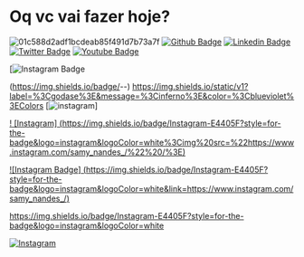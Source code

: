 # Oq vc vai fazer hoje? 
![01c588d2adf1bcdeab85f491d7b73a7f](https://user-images.githubusercontent.com/77402118/104478728-6656eb00-55a1-11eb-812e-4f0e604216b3.jpg)
[![Github Badge](https://img.shields.io/badge/-Github-000?style=flat-square&logo=Github&logoColor=white&link=https://github.com/fagnerpsantos)](https://github.com/fagnerpsantos)
[![Linkedin Badge](https://img.shields.io/badge/-LinkedIn-blue?style=flat-square&logo=Linkedin&logoColor=white&link=https://www.linkedin.com/in/fagnerpsantos/)](https://www.linkedin.com/in/fagnerpsantos/)
[![Twitter Badge](https://img.shields.io/badge/-Twitter-1ca0f1?style=flat-square&labelColor=1ca0f1&logo=twitter&logoColor=white&link=https://twitter.com/fagnerpsantos)](https://twitter.com/fagnerpsantos)
[![Youtube Badge](https://img.shields.io/badge/-YouTube-ff0000?style=flat-square&labelColor=ff0000&logo=youtube&logoColor=white&link=https://www.youtube.com/user/TreinaWeb)](https://www.youtube.com/user/TreinaWeb)

[![Instagram Badge](https://img.shields.io/endpoint?color=Instagram&logo=Instagram%20%23E4405F&url=https%3A%2F%2Fwww.instagram.com%2Fsamy_nandes_%2F)




(https://img.shields.io/badge/<LABEL>-<MESSAGE>-<COLOR>)
https://img.shields.io/static/v1?label=%3Cgodase%3E&message=%3Cinferno%3E&color=%3Cblueviolet%3EColors
  [![instagram](https://img.shields.io/instagram/url?color=blueviolet&label=Instagram&logo=instagram&logoColor=white&url=https%3A%2F%2Fwww.instagram.com%2Fsamy_nandes_%2F)]
  
  
  
  
  
  
  [! [Instagram] (https://img.shields.io/badge/Instagram-E4405F?style=for-the-badge&logo=instagram&logoColor=white%3Cimg%20src=%22https://www.instagram.com/samy_nandes_/%22%20/%3E)](https://www.instagram.com/samy_nandes_/)
  
  
 [![Instagram Badge] (https://img.shields.io/badge/Instagram-E4405F?style=for-the-badge&logo=instagram&logoColor=white&link=https://www.instagram.com/samy_nandes_/)](https://www.instagram.com/samy_nandes_/)

https://img.shields.io/badge/Instagram-E4405F?style=for-the-badge&logo=instagram&logoColor=white


[![Instagram](https://img.shields.io/badge/Instagram-E4405F??style=flat-square&logo=appveyor&logo=instagram&logoColor=white)](https://www.instagram.com/samy_nandes_/)






